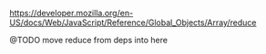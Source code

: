 https://developer.mozilla.org/en-US/docs/Web/JavaScript/Reference/Global_Objects/Array/reduce

@TODO move reduce from deps into here
